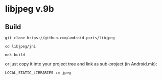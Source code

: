 # libjpeg v.9b

## Build

```
git clone https://github.com/android-ports/libjpeg
```

```
cd libjpeg/jni
```

```
ndk-build
```

or just copy it into your project tree and link as sub-project (in Android.mk):

```
LOCAL_STATIC_LIBRARIES := jpeg
```
